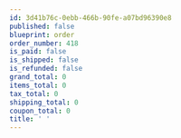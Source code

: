 ```yaml
---
id: 3d41b76c-0ebb-466b-90fe-a07bd96390e8
published: false
blueprint: order
order_number: 418
is_paid: false
is_shipped: false
is_refunded: false
grand_total: 0
items_total: 0
tax_total: 0
shipping_total: 0
coupon_total: 0
title: ' '
---
```

